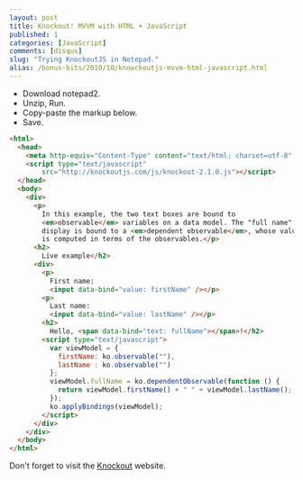 ```yaml
---
layout: post
title: Knockout! MVVM with HTML + JavaScript
published: 1
categories: [JavaScript]
comments: [disqus]
slug: "Trying KnockoutJS in Notepad."
alias: /bonus-bits/2010/10/knowckoutjs-mvvm-html-javascript.html
---
```

 - Download notepad2.
 - Unzip, Run.
 - Copy-paste the markup below.
 - Save.
 
```html
<html>
  <head>
    <meta http-equiv="Content-Type" content="text/html; charset=utf-8" />
    <script type="text/javascript"
        src="http://knockoutjs.com/js/knockout-2.1.0.js"></script>
  </head>
  <body>
    <div>
      <p>
        In this example, the two text boxes are bound to
        <em>observable</em> variables on a data model. The "full name"
        display is bound to a <em>dependent observable</em>, whose value
        is computed in terms of the observables.</p>
      <h2>
        Live example</h2>
      <div>
        <p>
          First name:
          <input data-bind="value: firstName" /></p>
        <p>
          Last name:
          <input data-bind="value: lastName" /></p>
        <h2>
          Hello, <span data-bind="text: fullName"></span>!</h2>
        <script type="text/javascript">
          var viewModel = {
            firstName: ko.observable(""),
            lastName : ko.observable("")
          };
          viewModel.fullName = ko.dependentObservable(function () {
            return viewModel.firstName() + " " + viewModel.lastName();
          });
          ko.applyBindings(viewModel);
        </script>
      </div>
    </div>
  </body>
</html>
```

Don't forget to visit the <a href="http://knockoutjs.com/" title="Knockout is a JavaScript library that helps you to create rich, responsive display and editor user interfaces with a clean underlying data model. Any time you have sections of UI that update dynamically (e.g., changing depending on the user’s actions or when an external data source changes), KO can help you implement it more simply and maintainably." target="_blank">Knockout</a> website.

